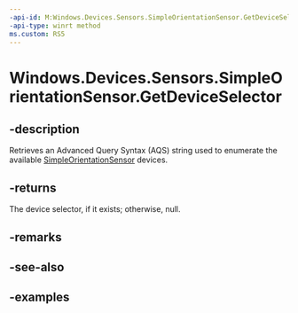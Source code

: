 ```yaml
---
-api-id: M:Windows.Devices.Sensors.SimpleOrientationSensor.GetDeviceSelector
-api-type: winrt method
ms.custom: RS5
---
```


<!-- Method syntax.
public string SimpleOrientationSensor.GetDeviceSelector()
-->

# Windows.Devices.Sensors.SimpleOrientationSensor.GetDeviceSelector

## -description

Retrieves an Advanced Query Syntax (AQS) string used to enumerate the available [SimpleOrientationSensor](simpleorientationsensor.md) devices.

## -returns

The device selector, if it exists; otherwise, null.

## -remarks

## -see-also

## -examples
